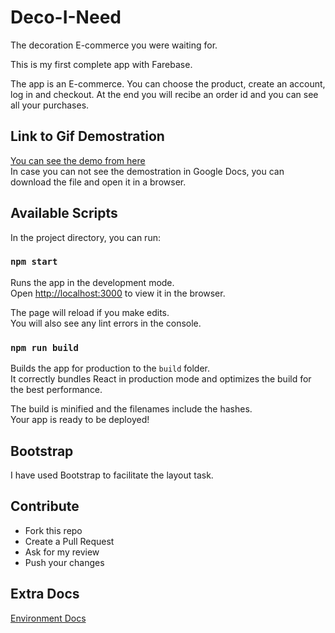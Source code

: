 # Deco-I-Need
The decoration E-commerce you were waiting for.

This is my first complete app with Farebase.

The app is an E-commerce. You can choose the product, create an account, log in and checkout. 
At the end you will recibe an order id and you can see all your purchases.

## Link to Gif Demostration
[You can see the demo from here](https://drive.google.com/file/d/1YtNhVXgvT-TQskWusa5ElPAN0xxrSzdB/view)<br />
In case you can not see the demostration in Google Docs, 
you can download the file and open it in a browser.

## Available Scripts

In the project directory, you can run:

### `npm start`

Runs the app in the development mode.<br />
Open [http://localhost:3000](http://localhost:3000) to view it in the browser.

The page will reload if you make edits.<br />
You will also see any lint errors in the console.

### `npm run build`

Builds the app for production to the `build` folder.<br />
It correctly bundles React in production mode and optimizes the build for the best performance.

The build is minified and the filenames include the hashes.<br />
Your app is ready to be deployed!

## Bootstrap

I have used Bootstrap to facilitate the layout task.

## Contribute
- Fork this repo
- Create a Pull Request
- Ask for my review
- Push your changes

## Extra Docs
[Environment Docs](docs/Environment.md)


